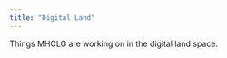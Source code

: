 ```yaml
---
title: "Digital Land"
---
```


<p class="lede text">Things MHCLG are working on in the digital land space.</p>